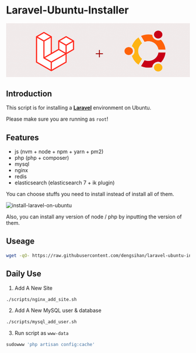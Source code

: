 # Laravel-Ubuntu-Installer

![install-laravel-on-ubuntu](https://raw.githubusercontent.com/dengsihan/laravel-ubuntu-installer/main/logo.png)

## Introduction
This script is for installing a [**Laravel**](https://laravel.com) environment on Ubuntu.

Please make sure you are running as `root`!

## Features

* js (nvm + node + npm + yarn + pm2)
* php (php + composer)
* mysql
* nginx
* redis
* elasticsearch (elasticsearch 7 + ik plugin)

You can choose stuffs you need to install instead of install all of them.

![install-laravel-on-ubuntu](https://raw.githubusercontent.com/dengsihan/laravel-ubuntu-installer/main/main.gif)

Also, you can install any version of node / php by inputting the version of them.

## Useage
```sh
wget -qO- https://raw.githubusercontent.com/dengsihan/laravel-ubuntu-installer/main/download.sh - | bash
```

## Daily Use
1. Add A New Site
```sh
./scripts/nginx_add_site.sh
```
2. Add A New MySQL user & database
```sh
./scripts/mysql_add_user.sh
```
3. Run script as `www-data`
```sh
sudowww 'php artisan config:cache'
```
